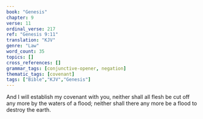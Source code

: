 ```yaml
---
book: "Genesis"
chapter: 9
verse: 11
ordinal_verse: 217
ref: "Genesis 9:11"
translation: "KJV"
genre: "Law"
word_count: 35
topics: []
cross_references: []
grammar_tags: [conjunctive-opener, negation]
thematic_tags: [covenant]
tags: ["Bible","KJV","Genesis"]
---
```

And I will establish my covenant with you, neither shall all flesh be cut off any more by the waters of a flood; neither shall there any more be a flood to destroy the earth.
